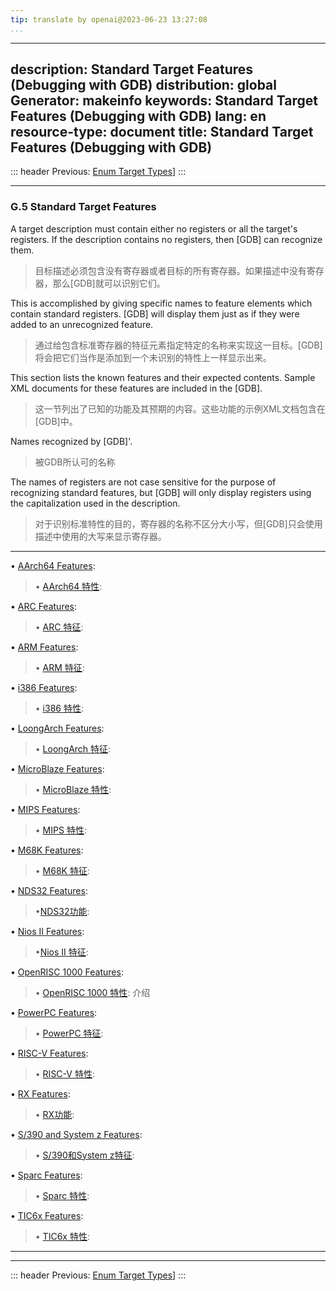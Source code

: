 ```yaml
---
tip: translate by openai@2023-06-23 13:27:08
...
```

---
description: Standard Target Features (Debugging with GDB)
distribution: global
Generator: makeinfo
keywords: Standard Target Features (Debugging with GDB)
lang: en
resource-type: document
title: Standard Target Features (Debugging with GDB)
---
::: header
Previous: [Enum Target Types](Enum-Target-Types.html#Enum-Target-Types)]
:::

---

### G.5 Standard Target Features


A target description must contain either no registers or all the target's registers. If the description contains no registers, then [GDB] can recognize them.

> 目标描述必须包含没有寄存器或者目标的所有寄存器。如果描述中没有寄存器，那么[GDB]就可以识别它们。


This is accomplished by giving specific names to feature elements which contain standard registers. [GDB] will display them just as if they were added to an unrecognized feature.

> 通过给包含标准寄存器的特征元素指定特定的名称来实现这一目标。[GDB]将会把它们当作是添加到一个未识别的特性上一样显示出来。


This section lists the known features and their expected contents. Sample XML documents for these features are included in the [GDB].

> 这一节列出了已知的功能及其预期的内容。这些功能的示例XML文档包含在[GDB]中。


Names recognized by [GDB]'.

> 被GDB所认可的名称


The names of registers are not case sensitive for the purpose of recognizing standard features, but [GDB] will only display registers using the capitalization used in the description.

> 对于识别标准特性的目的，寄存器的名称不区分大小写，但[GDB]只会使用描述中使用的大写来显示寄存器。

---


• [AArch64 Features](AArch64-Features.html#AArch64-Features):                               

> • [AArch64 特性](AArch64-Features.html#AArch64-Features):

• [ARC Features](ARC-Features.html#ARC-Features):                                           

> • [ARC 特征](ARC-Features.html#ARC-Features):

• [ARM Features](ARM-Features.html#ARM-Features):                                           

> • [ARM 特征](ARM-Features.html#ARM-Features):

• [i386 Features](i386-Features.html#i386-Features):                                        

> • [i386 特性](i386-Features.html#i386-Features):

• [LoongArch Features](LoongArch-Features.html#LoongArch-Features):                         

> • [LoongArch 特征](LoongArch-Features.html#LoongArch-Features):

• [MicroBlaze Features](MicroBlaze-Features.html#MicroBlaze-Features):                      

> • [MicroBlaze 特性](MicroBlaze-Features.html#MicroBlaze-Features):

• [MIPS Features](MIPS-Features.html#MIPS-Features):                                        

> • [MIPS 特性](MIPS-Features.html#MIPS-Features):

• [M68K Features](M68K-Features.html#M68K-Features):                                        

> • [M68K 特征](M68K-Features.html#M68K-Features):

• [NDS32 Features](NDS32-Features.html#NDS32-Features):                                     

> •[NDS32功能](NDS32-Features.html#NDS32-Features):

• [Nios II Features](Nios-II-Features.html#Nios-II-Features):                                              

> •[Nios II 特征](Nios-II-Features.html#Nios-II-Features):

• [OpenRISC 1000 Features](OpenRISC-1000-Features.html#OpenRISC-1000-Features):                            

> • [OpenRISC 1000 特性](OpenRISC-1000-Features.html#OpenRISC-1000-Features): 介绍

• [PowerPC Features](PowerPC-Features.html#PowerPC-Features):                                              

> • [PowerPC 特征](PowerPC-Features.html#PowerPC-Features):

• [RISC-V Features](RISC_002dV-Features.html#RISC_002dV-Features):                                         

> • [RISC-V 特性](RISC_002dV-Features.html#RISC_002dV-Features):

• [RX Features](RX-Features.html#RX-Features):                                                             

> • [RX功能](RX-Features.html#RX-Features):

• [S/390 and System z Features](S_002f390-and-System-z-Features.html#S_002f390-and-System-z-Features):     

> • [S/390和System z特征](S_002f390-and-System-z-Features.html#S_002f390-and-System-z-Features):

• [Sparc Features](Sparc-Features.html#Sparc-Features):                                                    

> • [Sparc 特性](Sparc-Features.html#Sparc-Features):

• [TIC6x Features](TIC6x-Features.html#TIC6x-Features):                                                    

> • [TIC6x 特性](TIC6x-Features.html#TIC6x-Features):

---

---

::: header
Previous: [Enum Target Types](Enum-Target-Types.html#Enum-Target-Types)]
:::
